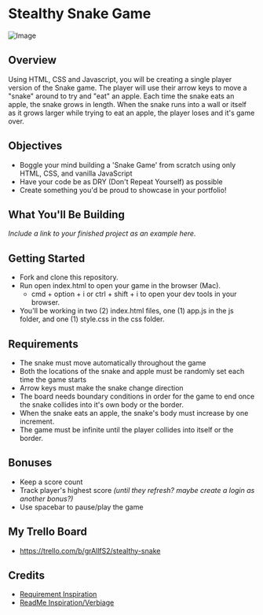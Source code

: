# Stealthy Snake Game

![Image](https://c.tenor.com/nSGiQJHgbjkAAAAd/nokia-snake-game.gif)

## Overview
Using HTML, CSS and Javascript, you will be creating a single player version of the Snake game. The player will use their arrow keys to move a "snake" around to try and "eat" an apple. Each time the snake eats an apple, the snake grows in length. When the snake runs into a wall or itself as it grows larger while trying to eat an apple, the player loses and it's game over. 

## Objectives
* Boggle your mind building a 'Snake Game' from scratch using only  HTML, CSS, and vanilla JavaScript
* Have your code be as DRY (Don't Repeat Yourself) as possible
* Create something you'd be proud to showcase in your portfolio!


## What You'll Be Building
*Include a link to your finished project as an example here.*

## Getting Started
* Fork and clone this repository.
* Run open index.html to open your game in the browser (Mac).
  * cmd + option + i or ctrl + shift + i to open your dev tools in your browser.
* You'll be working in two (2) index.html files, one (1) app.js in the js folder, and one (1) style.css in the css folder.

## Requirements
* The snake must move automatically throughout the game
* Both the locations of the snake and apple must be randomly set each time the game starts
* Arrow keys must make the snake change direction
* The board needs boundary conditions in order for the game to end once the snake collides into it's own body or the border.
* When the snake eats an apple, the snake's body must increase by one increment.
* The game must be infinite until the player collides into itself or the border.


## Bonuses
* Keep a score count 
* Track player's highest score *(until they refresh? maybe create a login as another bonus?)*
* Use spacebar to pause/play the game

## My Trello Board
* https://trello.com/b/grAllfS2/stealthy-snake

## Credits 
* [Requirement Inspiration](https://www.educative.io/blog/javascript-snake-game-tutorial)
* [ReadMe Inspiration/Verbiage](https://github.com/SEI-R-11-8/u1_hw_tic_tac_toe)


